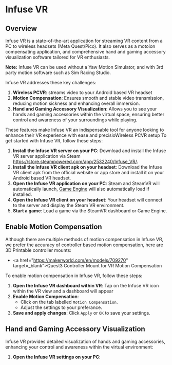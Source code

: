 # Infuse VR

## Overview

Infuse VR is a state-of-the-art application for streaming VR content from a PC to wireless headsets (Meta Quest/Pico). It also serves as a motoion compensating application, and comprehensive hand and gaming accessory visualization software tailored for VR enthusiasts.

**Note:** Infuse VR can be used without a Yaw Motion Simulator, and with 3rd party motion software such as Sim Racing Studio.

Infuse VR addresses these key challenges:

1. **Wireless PCVR**: streams video to your Android based VR headset
2. **Motion Compensation**: Ensures smooth and stable video transmission, reducing motion sickness and enhancing overall immersion.
3. **Hand and Gaming Accessory Visualization**: Allows you to see your hands and gaming accessories within the virtual space, ensuring better control and awareness of your surroundings while playing.

These features make Infuse VR an indispensable tool for anyone looking to enhance their VR experience with ease and precisioWireless PCVR setup
To get started with Infuse VR, follow these steps:

1. **Install the Infuse VR server on your PC**: Download and install the Infuse VR server application via Steam <a href="https://store.steampowered.com/app/2532240/Infuse_VR/" target="_blank">https://store.steampowered.com/app/2532240/Infuse_VR/</a>.
2. **Install the Infuse VR client apk on your headset**: Download the Infuse VR client apk from the official website or app store and install it on your Android based VR headset.
3. **Open the Infuse VR application on your PC**: Steam and SteamVR will automatically launch, [Game Engine](gameengine.md) will also automatically load if installed.
4. **Open the Infuse VR client on your headset**: Your headset will connect to the server and display the Steam VR environment.
5. **Start a game**: Load a game via the SteamVR dashboard or Game Engine.

## Enable Motion Compensation

Although there are multiple methods of motion compensation in Infuse VR, we prefer the accuracy of controller based motion compensation, here are 3D Printable controller mounts:

* <a href="https://makerworld.com/en/models/709270" target=_blank">Quest3 Controller Mount for VR Motion Compensation</a>

To enable motion compensation in Infuse VR, follow these steps:

1. **Open the Infuse VR dashboard within VR**: Tap on the Infuse VR icon within the VR view and a dashboard will appear
2. **Enable Motion Compensation**:
   - Click on the tab labelled `Motion Compensation`.
   - Adjust the settings to your preferance.
3. **Save and apply changes**: Click `Apply` or `OK` to save your settings.

## Hand and Gaming Accessory Visualization

Infuse VR provides detailed visualization of hands and gaming accessories, enhancing your control and awareness within the virtual environment:

1. **Open the Infuse VR settings on your PC**:
